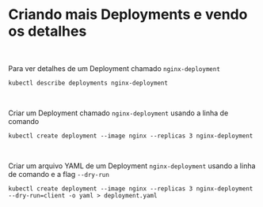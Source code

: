 # Criando mais Deployments e vendo os detalhes

<br>

Para ver detalhes de um Deployment chamado `nginx-deployment`

```shell
kubectl describe deployments nginx-deployment
```

<br>

Criar um Deployment chamado `nginx-deployment` usando a linha de comando

```shell
kubectl create deployment --image nginx --replicas 3 nginx-deployment
```

<br>


Criar um arquivo YAML de um Deployment  `nginx-deployment` usando a linha de comando e a flag `--dry-run`

```shell
kubectl create deployment --image nginx --replicas 3 nginx-deployment --dry-run=client -o yaml > deployment.yaml
```

<br>

